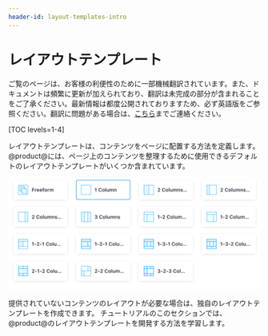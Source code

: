```yaml
---
header-id: layout-templates-intro
---
```


# レイアウトテンプレート

<p class="alert alert-info"><span class="wysiwyg-color-blue120">ご覧のページは、お客様の利便性のために一部機械翻訳されています。また、ドキュメントは頻繁に更新が加えられており、翻訳は未完成の部分が含まれることをご了承ください。最新情報は都度公開されておりますため、必ず英語版をご参照ください。翻訳に問題がある場合は、<a href="mailto:support-content-jp@liferay.com">こちら</a>までご連絡ください。</span></p>

[TOC levels=1-4]

レイアウトテンプレートは、コンテンツをページに配置する方法を定義します。 @product@には、ページ上のコンテンツを整理するために使用できるデフォルトのレイアウトテンプレートがいくつか含まれています。

![図1：選択可能な多くのデフォルトレイアウトテンプレートがあります。](../../../images/page-select-layout.png)

提供されていないコンテンツのレイアウトが必要な場合は、独自のレイアウトテンプレートを作成できます。 チュートリアルのこのセクションでは、@product@のレイアウトテンプレートを開発する方法を学習します。
